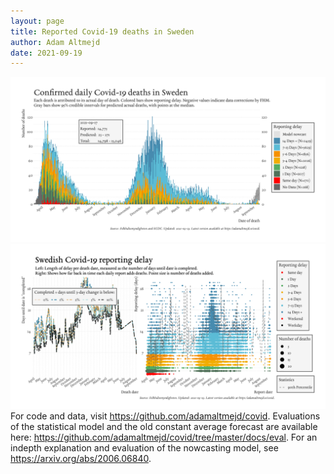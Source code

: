 ```yaml
---
layout: page
title: Reported Covid-19 deaths in Sweden
author: Adam Altmejd
date: 2021-09-19
---
```


![Graph of Swedish Covid-19 deaths with reporting delay.](deaths_lag_sweden_2021-09-19.png "Swedish Covid-19 deaths.")
![Graph of Swedish Covid-19 reporting delay in daily deaths.](lag_trend_sweden_2021-09-19.png "Trend in Swedish Covid-19 mortality reporting delay.")
For code and data, visit <https://github.com/adamaltmejd/covid>.
Evaluations of the statistical model and the old constant average forecast are available here: <https://github.com/adamaltmejd/covid/tree/master/docs/eval>.
For an indepth explanation and evaluation of the nowcasting model, see <https://arxiv.org/abs/2006.06840>.
